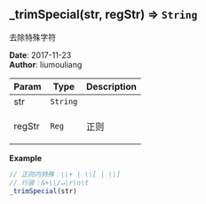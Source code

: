 ## \_trimSpecial(str, regStr) ⇒ <code>String</code>
<p>去除特殊字符</p>

**Date**: 2017-11-23  
**Author**: liumouliang  

| Param | Type | Description |
| --- | --- | --- |
| str | <code>String</code> |  |
| regStr | <code>Reg</code> | <p>正则 | 默认全部</p> |

**Example**  
```javascript
// 正则内特殊：\\+ | \\[ | \\]// 行装：&+\\/↵\r\n\t_trimSpecial(str)
```
